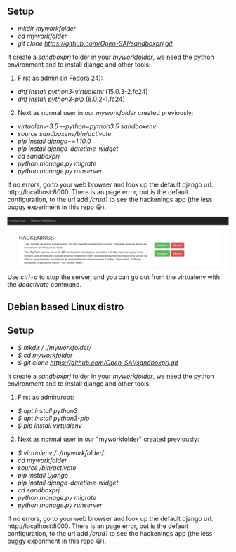 ## Setup
- *mkdir myworkfolder*
- *cd myworkfolder*
- *git clone https://github.com/Open-SAI/sandboxprj.git*

It create a *sandboxprj* folder in your *myworkfolder*, we need the python environment and to install django and other tools:

1. First as admin (in Fedora 24):
 - *dnf install python3-virtualenv* (15.0.3-2.fc24)
 - *dnf install python3-pip*  (8.0.2-1.fc24)
2. Next as normal user in our *myworkfolder* created previously:
 - *virtualenv-3.5 --python=python3.5 sandboxenv*
 - *source sandboxenv/bin/activate*
 - *pip install django~=1.10.0*
 - *pip install django-datetime-widget*
 - *cd sandboxprj*
 - *python manage.py migrate*
 - *python manage.py runserver*

If no errors, go to your web browser and look up the default django url: http://localhost:8000. There is an page error, but is the default configuration, to the url add */crud1* to see the hackenings app (the less buggy experiment in this repo :grin:).

![Preview](https://raw.githubusercontent.com/Open-SAI/sandboxprj/master/preview.png)
Use *ctrl+c* to stop the server, and you can go out from the virtualenv with the *deactivate* command.
## Debian based Linux distro

## Setup

- *$ mkdir /../myworkfolder/*
- *$ cd myworkfolder*
- *$ git clone https://github.com/Open-SAI/sandboxprj.git*

It create a *sandboxprj* folder in your *myworkfolder*, we need the python environment and to install django and other tools:

1. First as admin/root:

 - *$ apt install python3*
 - *$ apt install python3-pip*
 - *$ pip install virtualenv*

2. Next as normal user in our "myworkfolder" created previously:
 - *$ virtualenv /../myworkfolder/*
 - *cd myworkfolder*
 - *source /bin/activate*
 - *pip install Django*
 - *pip install django-datetime-widget*
 - *cd sandboxprj*
 - *python manage.py migrate*
 - *python manage.py runserver*

If no errors, go to your web browser and look up the default django url: http://localhost:8000. There is an page error, but is the default configuration, to the url add */crud1* to see the hackenings app (the less buggy experiment in this repo :grin:).

